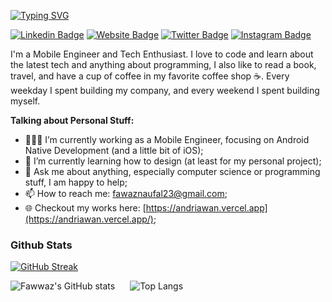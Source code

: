 [![Typing SVG](https://readme-typing-svg.demolab.com?font=Rethink+Sans&weight=500&size=24&letterSpacing=&duration=4000&pause=1000&color=70A5FD&repeat=false&width=435&lines=Hello+There!+My+Name+is+Fawwaz+%F0%9F%91%8B)](https://git.io/typing-svg)

[![Linkedin Badge](https://img.shields.io/badge/-LinkedIn-0e76a8?style=flat-square&logo=Linkedin&logoColor=white)](https://linkedin.com/in/naufal-fawwaz-andriawan)
[![Website Badge](https://img.shields.io/badge/Website-3b5998?style=flat-square&logo=google-chrome&logoColor=white)](https://andriawan.dev)
[![Twitter Badge](https://img.shields.io/badge/-Twitter-00acee?style=flat-square&logo=Twitter&logoColor=white)](https://twitter.com/fawaznaufal23)
[![Instagram Badge](https://img.shields.io/badge/-Instagram-e4405f?style=flat-square&logo=Instagram&logoColor=white)](https://instagram.com/andriawan245/)

I'm a Mobile Engineer and Tech Enthusiast. I love to code and learn about the latest tech and anything about programming, I also like to read a book, travel, and have a cup of coffee in my favorite coffee shop ☕️. Every weekday I spent building my company, and every weekend I spent building myself.

**Talking about Personal Stuff:**

- 👨🏻‍💻 I’m currently working as a Mobile Engineer, focusing on Android Native Development (and a little bit of iOS);
- 🚀 I’m currently learning how to design (at least for my personal project);
- 💬 Ask me about anything, especially computer science or programming stuff, I am happy to help;
- 📫 How to reach me: [fawaznaufal23@gmail.com](mailto:fawaznaufal23@gmail.com);
- 🌐 Checkout my works here: [https://andriawan.vercel.app](https://andriawan.vercel.app/);

### Github Stats
[![GitHub Streak](https://streak-stats.demolab.com?user=andriawan24&theme=tokyonight)](https://git.io/streak-stats)

<div style="display: inline-flex; gap: 24px;">
  <img src="https://github-readme-stats.vercel.app/api?username=andriawan24&show_icons=true&theme=tokyonight" alt="Fawwaz's GitHub stats" />
  <img src="https://github-readme-stats.vercel.app/api/top-langs/?username=andriawan24&layout=compact&show_icons=true&theme=tokyonight" alt="Top Langs" />
</div>
